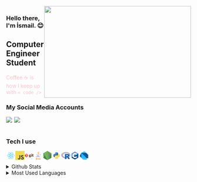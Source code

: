 <!--
**Keyvan14162/Keyvan14162** is a ✨ _special_ ✨ repository because its `README.md` (this file) appears on your GitHub profile.

Here are some ideas to get you started:

- 🔭 I’m currently working on ...
- 🌱 I’m currently learning ...
- 👯 I’m looking to collaborate on ...
- 🤔 I’m looking for help with ...
- 💬 Ask me about ...
- 📫 How to reach me: ...
- 😄 Pronouns: ...
- ⚡ Fun fact: ...
-->


<img src="https://media.giphy.com/media/MdA16VIoXKKxNE8Stk/giphy.gif" align="right" width="400" height="250">

### Hello there, I'm İsmail. :blush:

## Computer Engineer Student

<font color="pink">Coffee :coffee: is how I keep up with `< code />` </font>

### My Social Media Accounts


[<img  width="22" src=https://www.instagram.com/ismail_kyvsn/ align="left" />][instagram]
[<img  width="22" src="https://www.google.com/imgres?imgurl=https%3A%2F%2Fw7.pngwing.com%2Fpngs%2F402%2F997%2Fpng-transparent-linkedin-logo-computer-icons-facebook-user-profile-facebook-blue-angle-text.png&imgrefurl=https%3A%2F%2Fwww.pngwing.com%2Ftr%2Fsearch%3Fq%3Dlinkedin&tbnid=Jj2L3fd7kCzLtM&vet=12ahUKEwiq4ejxzvfzAhW_8LsIHXZRBrQQMygCegUIARCyAQ..i&docid=gkCkZ_5qm91CkM&w=920&h=920&q=linkedin%20logo&ved=2ahUKEwiq4ejxzvfzAhW_8LsIHXZRBrQQMygCegUIARCyAQ" align="left" />][linkedin]


<br />
<br />

### Tech I use

<img align="left" src="https://raw.githubusercontent.com/github/explore/80688e429a7d4ef2fca1e82350fe8e3517d3494d/topics/react/react.png" width="25" height="25" />
<img align="left" src="https://raw.githubusercontent.com/github/explore/80688e429a7d4ef2fca1e82350fe8e3517d3494d/topics/javascript/javascript.png" width="25" height="25" />
<img align="left" src="https://raw.githubusercontent.com/github/explore/80688e429a7d4ef2fca1e82350fe8e3517d3494d/topics/git/git.png" width="25" height="25" />
<img align="left" src="https://raw.githubusercontent.com/github/explore/80688e429a7d4ef2fca1e82350fe8e3517d3494d/topics/java/java.png" width="25" height="25" />
<img align="left" src="https://raw.githubusercontent.com/github/explore/80688e429a7d4ef2fca1e82350fe8e3517d3494d/topics/nodejs/nodejs.png" width="25" height="25" />
<img align="left" src="https://raw.githubusercontent.com/github/explore/80688e429a7d4ef2fca1e82350fe8e3517d3494d/topics/python/python.png" width="25" height="25" />
<img align="left" src="https://raw.githubusercontent.com/github/explore/80688e429a7d4ef2fca1e82350fe8e3517d3494d/topics/r/r.png" width="25" height="25" />
<img align="left" src="https://raw.githubusercontent.com/github/explore/80688e429a7d4ef2fca1e82350fe8e3517d3494d/topics/c/c.png" width="25" height="25" />
<img align="left" src="https://raw.githubusercontent.com/github/explore/80688e429a7d4ef2fca1e82350fe8e3517d3494d/topics/dart/dart.png" width="25" height="25" />

<br />


<br />

<details>
<summary> Github Stats</summary>
<img src="https://github-readme-stats.vercel.app/api?username=Keyvan14162&theme=radical" >
</details>

<details>
<summary>  Most Used Languages</summary>
<img src="https://github-readme-stats.vercel.app/api/top-langs/?username=Keyvan14162&layout=compact" >
</details>


[instagram]: https://www.instagram.com/ismail_kyvsn/
[linkedin]: https://www.linkedin.com/in/ismail-keyvan/
